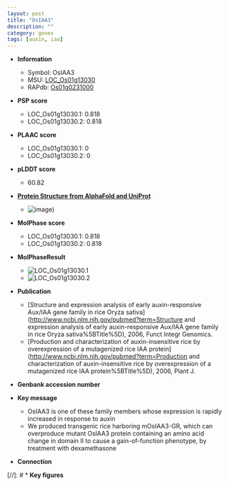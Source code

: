 ```yaml
---
layout: post
title: "OsIAA3"
description: ""
category: genes
tags: [auxin, iaa]
---
```


* **Information**  
    + Symbol: OsIAA3  
    + MSU: [LOC_Os01g13030](http://rice.plantbiology.msu.edu/cgi-bin/ORF_infopage.cgi?orf=LOC_Os01g13030)  
    + RAPdb: [Os01g0231000](http://rapdb.dna.affrc.go.jp/viewer/gbrowse_details/irgsp1?name=Os01g0231000)  

* **PSP score**  
    + LOC_Os01g13030.1: 0.818 
    + LOC_Os01g13030.2: 0.818 

* **PLAAC score**  
    + LOC_Os01g13030.1: 0 
    + LOC_Os01g13030.2: 0 

* **pLDDT score**
    + 60.82

* **[Protein Structure from AlphaFold and UniProt](https://www.uniprot.org/uniprotkb/Q5NB25/entry#structure)**
    + ![image](https://ricepsp.github.io/images/Q5/AF-Q5NB25-F1.png))

* **MolPhase score**
    + LOC_Os01g13030.1: 0.818
    + LOC_Os01g13030.2: 0.818

* **MolPhaseResult**
    + ![LOC_Os01g13030.1](https://ricepsp.github.io/pictures/LOC_Os01g/LOC_Os01g13030.1.png)
    + ![LOC_Os01g13030.2](https://ricepsp.github.io/pictures/LOC_Os01g/LOC_Os01g13030.2.png)

* **Publication**  
    + [Structure and expression analysis of early auxin-responsive Aux/IAA gene family in rice Oryza sativa](http://www.ncbi.nlm.nih.gov/pubmed?term=Structure and expression analysis of early auxin-responsive Aux/IAA gene family in rice Oryza sativa%5BTitle%5D), 2006, Funct Integr Genomics.
    + [Production and characterization of auxin-insensitive rice by overexpression of a mutagenized rice IAA protein](http://www.ncbi.nlm.nih.gov/pubmed?term=Production and characterization of auxin-insensitive rice by overexpression of a mutagenized rice IAA protein%5BTitle%5D), 2006, Plant J.

* **Genbank accession number**  

* **Key message**  
    + OsIAA3 is one of these family members whose expression is rapidly increased in response to auxin
    + We produced transgenic rice harboring mOsIAA3-GR, which can overproduce mutant OsIAA3 protein containing an amino acid change in domain II to cause a gain-of-function phenotype, by treatment with dexamethasone

* **Connection**  

[//]: # * **Key figures**  


